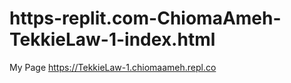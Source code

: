 # https-replit.com-ChiomaAmeh-TekkieLaw-1-index.html
My Page
https://TekkieLaw-1.chiomaameh.repl.co
